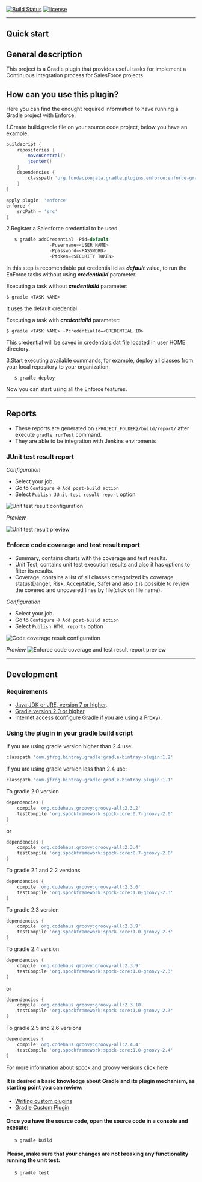 [![Build Status](https://travis-ci.org/fundacionjala/enforce-gradle-plugin.svg)](https://travis-ci.org/fundacionjala/enforce-gradle-plugin) [![license](http://img.shields.io/badge/license-MIT-brightgreen.svg?style=flat)](https://github.com/fundacionjala/enforce-gradle-plugin/blob/master/LICENSE)

---
Quick start
---

## General description

This project is a Gradle plugin that provides useful tasks for implement a Continuous Integration process for SalesForce projects.

## How can you use this plugin?

Here you can find the enought required information to have running a Gradle project with Enforce.

1.Create build.gradle file on your source code project, below you have an example:

```groovy
buildscript {
    repositories {
        mavenCentral()
        jcenter()
    }
    dependencies {
        classpath 'org.fundacionjala.gradle.plugins.enforce:enforce-gradle-plugin:1.1.2'
    }
}

apply plugin: 'enforce'
enforce {
	srcPath = 'src'
}
```

2.Register a Salesforce credential to be used

```groovy
   $ gradle addCredential -Pid=default
			  	-Pusername=<USER NAME>
			  	-Ppassword=<PASSWORD>
			  	-Ptoken=<SECURITY TOKEN>
```

In this step is recomendable put credential id as ***default*** value, to run the EnForce tasks without using ***credentialId*** parameter.

Executing a task without ***credentialId*** parameter:

	$ gradle <TASK NAME>

It uses the default credential.

Executing a task with ***credentialId*** parameter:

	$ gradle <TASK NAME> -PcredentialId=<CREDENTIAL ID>

This credential will be saved in credentials.dat file located in user HOME directory.

3.Start executing available commands, for example, deploy all classes from your local repository to your organization.

```
   $ gradle deploy
```

Now you can start using all the Enforce features.

---
Reports
---
- These reports are generated on `{PROJECT_FOLDER}/build/report/` after execute `gradle runTest` command.
- They are able to be integration with Jenkins enviroments

### JUnit test result report
*Configuration*
 * Select your job.
 * Go to ``Configure`` -> ``Add post-build action``
 * Select ``Publish JUnit test result report`` option

![Unit test result configuration](https://cloud.githubusercontent.com/assets/8682892/9668384/322f9e9a-524f-11e5-8664-a47427821371.png)

*Preview*

![Unit test result preview](https://cloud.githubusercontent.com/assets/8682892/9668395/423cc2e0-524f-11e5-94c6-dffcd836b0dd.png)

### Enforce code coverage and test result report
* Summary, contains charts with the coverage and test results.
* Unit Test, contains unit test execution results and also it has options to filter its results.
* Coverage, contains a list of all classes categorized by coverage status(Danger, Risk, Acceptable, Safe) and also it is possible to review the covered and uncovered lines by file(click on file name).

*Configuration*
* Select your job.
 * Go to ``Configure`` -> ``Add post-build action``
 * Select ``Publish HTML reports`` option

![Code coverage result configuration](https://cloud.githubusercontent.com/assets/8682892/9668401/477f41ec-524f-11e5-95b9-1b004d5616d8.png)

*Preview*
![Enforce code coverage and test result report preview](https://cloud.githubusercontent.com/assets/8682892/9668406/4d35753e-524f-11e5-938b-9d9edcc79435.png)

---
Development
---

### Requirements
 * [Java JDK or JRE, version 7 or higher](http://java.com/en/).
 * [Gradle version 2.0 or higher](https://gradle.org/docs/current/userguide/installation.html).
 * Internet access ([configure Gradle if you are using a Proxy](https://gradle.org/docs/current/userguide/build_environment.html)).

### Using the plugin in your gradle build script

If you are using gradle version higher than 2.4 use:

```groovy
classpath 'com.jfrog.bintray.gradle:gradle-bintray-plugin:1.2'
```

If you are using gradle version less than 2.4 use:

```groovy
classpath 'com.jfrog.bintray.gradle:gradle-bintray-plugin:1.1'
```

To gradle 2.0 version

```groovy
dependencies {
	compile 'org.codehaus.groovy:groovy-all:2.3.2'
	testCompile 'org.spockframework:spock-core:0.7-groovy-2.0'
}
```
or
```groovy
dependencies {
	compile 'org.codehaus.groovy:groovy-all:2.3.4'
	testCompile 'org.spockframework:spock-core:0.7-groovy-2.0'
}
```

To gradle  2.1 and 2.2 versions

```groovy
dependencies {
	compile 'org.codehaus.groovy:groovy-all:2.3.6'
	testCompile 'org.spockframework:spock-core:1.0-groovy-2.3'
}
```

To gradle  2.3 version

```groovy
dependencies {
	compile 'org.codehaus.groovy:groovy-all:2.3.9'
	testCompile 'org.spockframework:spock-core:1.0-groovy-2.3'
}
```

To gradle  2.4 version

```groovy
dependencies {
	compile 'org.codehaus.groovy:groovy-all:2.3.9'
	testCompile 'org.spockframework:spock-core:1.0-groovy-2.3'
}
```

or

```groovy
dependencies {
	compile 'org.codehaus.groovy:groovy-all:2.3.10'
	testCompile 'org.spockframework:spock-core:1.0-groovy-2.3'
}
```

To gradle  2.5 and 2.6 versions

```groovy
dependencies {
	compile 'org.codehaus.groovy:groovy-all:2.4.4'
	testCompile 'org.spockframework:spock-core:1.0-groovy-2.4'
}
```
 For more information about spock and groovy versions [click here](https://code.google.com/p/spock/wiki/SpockVersionsAndDependencies)


#### It is desired a basic knowledge about Gradle and its plugin mechanism, as starting point you can review:

 * [Writing custom plugins](http://www.gradle.org/docs/current/userguide/custom_plugins.html)
 * [Gradle Custom Plugin](http://www.javacodegeeks.com/2012/08/gradle-custom-plugin.html)

#### Once you have the source code, open the source code in a console and execute:

```
   $ gradle build
```

#### Please, make sure that your changes are not breaking any functionality running the unit test:
```
   $ gradle test
```
